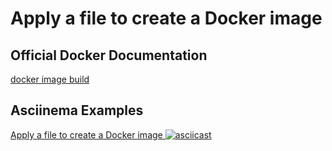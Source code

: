 # Apply a file to create a Docker image

## Official Docker Documentation
[docker image build](https://docs.docker.com/engine/reference/commandline/image_build/)  

## Asciinema Examples

[Apply a file to create a Docker image ![asciicast](https://asciinema.org/a/245710.svg)](https://asciinema.org/a/245710)